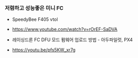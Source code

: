 

### 저렴하고 성능좋은 미니 FC

- SpeedyBee F405  vtol
- https://www.youtube.com/watch?v=rOrEF-SaDVA

- 레이싱드론 FC DFU 모드 펌웨어 업로드 방법 - 아두파일럿, PX4
- https://youtu.be/pfs5KW_xr7g


